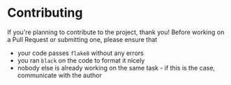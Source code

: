 # Contributing
If you're planning to contribute to the project, thank you!
Before working on a Pull Request or submitting one, please ensure that
- your code passes `flake8` without any errors
- you ran `black` on the code to format it nicely
- nobody else is already working on the same task - if this is the case, communicate with the author

